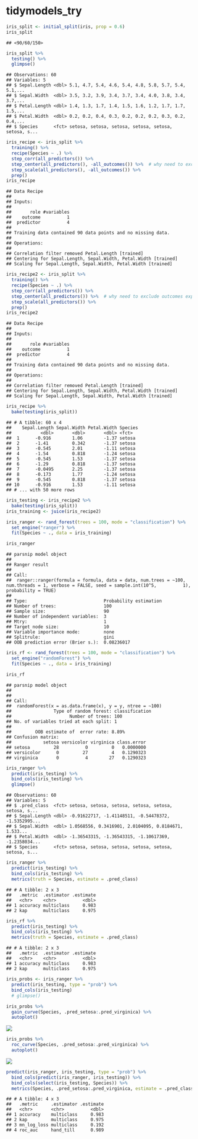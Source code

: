 tidymodels\_try
================

``` r
iris_split <- initial_split(iris, prop = 0.6)
iris_split
```

    ## <90/60/150>

``` r
iris_split %>% 
  testing() %>% 
  glimpse()
```

    ## Observations: 60
    ## Variables: 5
    ## $ Sepal.Length <dbl> 5.1, 4.7, 5.4, 4.6, 5.4, 4.8, 5.8, 5.7, 5.4, 5.1,...
    ## $ Sepal.Width  <dbl> 3.5, 3.2, 3.9, 3.4, 3.7, 3.4, 4.0, 3.8, 3.4, 3.7,...
    ## $ Petal.Length <dbl> 1.4, 1.3, 1.7, 1.4, 1.5, 1.6, 1.2, 1.7, 1.7, 1.5,...
    ## $ Petal.Width  <dbl> 0.2, 0.2, 0.4, 0.3, 0.2, 0.2, 0.2, 0.3, 0.2, 0.4,...
    ## $ Species      <fct> setosa, setosa, setosa, setosa, setosa, setosa, s...

``` r
iris_recipe <- iris_split %>% 
  training() %>% 
  recipe(Species ~ .) %>% 
  step_corr(all_predictors()) %>% 
  step_center(all_predictors(), -all_outcomes()) %>%  # why need to exclude outcomes explicitly?
  step_scale(all_predictors(), -all_outcomes()) %>% 
  prep()
iris_recipe
```

    ## Data Recipe
    ## 
    ## Inputs:
    ## 
    ##       role #variables
    ##    outcome          1
    ##  predictor          4
    ## 
    ## Training data contained 90 data points and no missing data.
    ## 
    ## Operations:
    ## 
    ## Correlation filter removed Petal.Length [trained]
    ## Centering for Sepal.Length, Sepal.Width, Petal.Width [trained]
    ## Scaling for Sepal.Length, Sepal.Width, Petal.Width [trained]

``` r
iris_recipe2 <- iris_split %>% 
  training() %>% 
  recipe(Species ~ .) %>% 
  step_corr(all_predictors()) %>% 
  step_center(all_predictors()) %>%  # why need to exclude outcomes explicitly?
  step_scale(all_predictors()) %>% 
  prep()
iris_recipe2
```

    ## Data Recipe
    ## 
    ## Inputs:
    ## 
    ##       role #variables
    ##    outcome          1
    ##  predictor          4
    ## 
    ## Training data contained 90 data points and no missing data.
    ## 
    ## Operations:
    ## 
    ## Correlation filter removed Petal.Length [trained]
    ## Centering for Sepal.Length, Sepal.Width, Petal.Width [trained]
    ## Scaling for Sepal.Length, Sepal.Width, Petal.Width [trained]

``` r
iris_recipe %>% 
  bake(testing(iris_split))
```

    ## # A tibble: 60 x 4
    ##    Sepal.Length Sepal.Width Petal.Width Species
    ##           <dbl>       <dbl>       <dbl> <fct>  
    ##  1      -0.916        1.06        -1.37 setosa 
    ##  2      -1.41         0.342       -1.37 setosa 
    ##  3      -0.545        2.01        -1.11 setosa 
    ##  4      -1.54         0.818       -1.24 setosa 
    ##  5      -0.545        1.53        -1.37 setosa 
    ##  6      -1.29         0.818       -1.37 setosa 
    ##  7      -0.0495       2.25        -1.37 setosa 
    ##  8      -0.173        1.77        -1.24 setosa 
    ##  9      -0.545        0.818       -1.37 setosa 
    ## 10      -0.916        1.53        -1.11 setosa 
    ## # ... with 50 more rows

``` r
iris_testing <- iris_recipe2 %>% 
  bake(testing(iris_split))
iris_training <- juice(iris_recipe2)
```

``` r
iris_ranger <- rand_forest(trees = 100, mode = "classification") %>% 
  set_engine("ranger") %>% 
  fit(Species ~ ., data = iris_training)

iris_ranger
```

    ## parsnip model object
    ## 
    ## Ranger result
    ## 
    ## Call:
    ##  ranger::ranger(formula = formula, data = data, num.trees = ~100,      num.threads = 1, verbose = FALSE, seed = sample.int(10^5,          1), probability = TRUE) 
    ## 
    ## Type:                             Probability estimation 
    ## Number of trees:                  100 
    ## Sample size:                      90 
    ## Number of independent variables:  3 
    ## Mtry:                             1 
    ## Target node size:                 10 
    ## Variable importance mode:         none 
    ## Splitrule:                        gini 
    ## OOB prediction error (Brier s.):  0.08236017

``` r
iris_rf <- rand_forest(trees = 100, mode = "classification") %>% 
  set_engine("randomForest") %>% 
  fit(Species ~ ., data = iris_training)

iris_rf
```

    ## parsnip model object
    ## 
    ## 
    ## Call:
    ##  randomForest(x = as.data.frame(x), y = y, ntree = ~100) 
    ##                Type of random forest: classification
    ##                      Number of trees: 100
    ## No. of variables tried at each split: 1
    ## 
    ##         OOB estimate of  error rate: 8.89%
    ## Confusion matrix:
    ##            setosa versicolor virginica class.error
    ## setosa         28          0         0   0.0000000
    ## versicolor      0         27         4   0.1290323
    ## virginica       0          4        27   0.1290323

``` r
iris_ranger %>% 
  predict(iris_testing) %>% 
  bind_cols(iris_testing) %>% 
  glimpse()
```

    ## Observations: 60
    ## Variables: 5
    ## $ .pred_class  <fct> setosa, setosa, setosa, setosa, setosa, setosa, s...
    ## $ Sepal.Length <dbl> -0.91622717, -1.41148511, -0.54478372, -1.5352995...
    ## $ Sepal.Width  <dbl> 1.0568556, 0.3416901, 2.0104095, 0.8184671, 1.533...
    ## $ Petal.Width  <dbl> -1.36543315, -1.36543315, -1.10617369, -1.2358034...
    ## $ Species      <fct> setosa, setosa, setosa, setosa, setosa, setosa, s...

``` r
iris_ranger %>% 
  predict(iris_testing) %>% 
  bind_cols(iris_testing) %>% 
  metrics(truth = Species, estimate = .pred_class)
```

    ## # A tibble: 2 x 3
    ##   .metric  .estimator .estimate
    ##   <chr>    <chr>          <dbl>
    ## 1 accuracy multiclass     0.983
    ## 2 kap      multiclass     0.975

``` r
iris_rf %>% 
  predict(iris_testing) %>% 
  bind_cols(iris_testing) %>% 
  metrics(truth = Species, estimate = .pred_class)
```

    ## # A tibble: 2 x 3
    ##   .metric  .estimator .estimate
    ##   <chr>    <chr>          <dbl>
    ## 1 accuracy multiclass     0.983
    ## 2 kap      multiclass     0.975

``` r
iris_probs <- iris_ranger %>% 
  predict(iris_testing, type = "prob") %>% 
  bind_cols(iris_testing) 
  # glimpse()
```

``` r
iris_probs %>% 
  gain_curve(Species, .pred_setosa:.pred_virginica) %>% 
  autoplot()
```

![](tidymodels_try_files/figure-gfm/unnamed-chunk-13-1.png)<!-- -->

``` r
iris_probs %>% 
  roc_curve(Species, .pred_setosa:.pred_virginica) %>% 
  autoplot()
```

![](tidymodels_try_files/figure-gfm/unnamed-chunk-14-1.png)<!-- -->

``` r
predict(iris_ranger, iris_testing, type = "prob") %>% 
  bind_cols(predict(iris_ranger, iris_testing)) %>% 
  bind_cols(select(iris_testing, Species)) %>% 
  metrics(Species, .pred_setosa:.pred_virginica, estimate = .pred_class)
```

    ## # A tibble: 4 x 3
    ##   .metric     .estimator .estimate
    ##   <chr>       <chr>          <dbl>
    ## 1 accuracy    multiclass     0.983
    ## 2 kap         multiclass     0.975
    ## 3 mn_log_loss multiclass     0.192
    ## 4 roc_auc     hand_till      0.989
